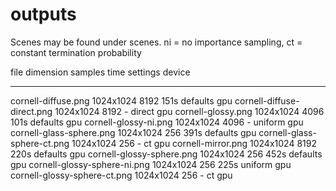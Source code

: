 # outputs

Scenes may be found under scenes. ni = no importance sampling, ct = constant
termination probability

file                            dimension    samples time  settings        device
----------------------------    ------------ ------- ----- ------------    -------
cornell-diffuse.png             1024x1024    8192    151s  defaults        gpu
cornell-diffuse-direct.png      1024x1024    8192    -     direct          gpu
cornell-glossy.png              1024x1024    4096    101s  defaults        gpu
cornell-glossy-ni.png           1024x1024    4096     -    uniform         gpu
cornell-glass-sphere.png        1024x1024    256     391s  defaults        gpu
cornell-glass-sphere-ct.png     1024x1024    256      -    ct              gpu
cornell-mirror.png              1024x1024    8192    220s  defaults        gpu
cornell-glossy-sphere.png       1024x1024    256     452s  defaults        gpu
cornell-glossy-sphere-ni.png    1024x1024    256     225s  uniform         gpu
cornell-glossy-sphere-ct.png    1024x1024    256      -    ct              gpu

